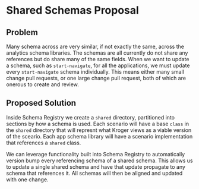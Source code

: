 # Shared Schemas Proposal

## Problem
Many schema across are very similar, if not exactly the same, across the analytics schema libraries. The schemas are all currently do not share any references but do share many of the same fields. When we want to update a schema, such as `start-navigate`, for all the applications, we must update every `start-navigate` schema individually. This means either many small change pull requests, or one large change pull request, both of which are onerous to create and review.

## Proposed Solution
Inside Schema Registry we create a `shared` directory, partitioned into sections by how a schema is used. Each scenario will have a base `class` in the `shared` directory that will represnt what Kroger views as a viable version of the sceario. Each app schema library will have a scenario implementation that references a `shared` class.

We can leverage functionality built into Schema Registry to automatically version bump every referencing schema of a shared schema. This allows us to update a single shared schema and have that update propagate to any schema that references it. All schemas will then be aligned and updated with one change.
